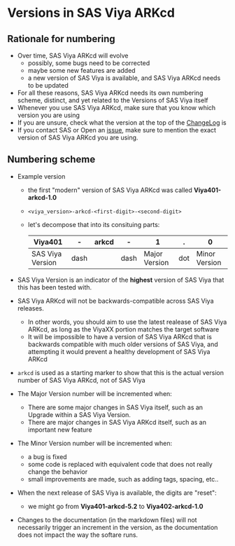 # Versions in SAS Viya ARKcd

## Rationale for numbering

* Over time, SAS Viya ARKcd will evolve
    * possibly, some bugs need to be corrected
    * maybe some new features are added
    * a new version of SAS Viya is available, and SAS Viya ARKcd needs to be updated
* For all these reasons, SAS Viya ARKcd needs its own numbering scheme, distinct, and yet related to the Versions of SAS Viya itself
* Whenever you use SAS Viya ARKcd, make sure that you know which version you are using
* If you are unsure, check what the version at the top of the [ChangeLog](CHANGELOG.md) is
* If you contact SAS or Open an [issue](https://github.com/sassoftware/viya-arkcd/issues), make sure to mention the exact version of SAS Viya ARKcd you are using. 

## Numbering scheme

* Example version
    * the first "modern" version of SAS Viya ARKcd was called **Viya401-arkcd-1.0**
    * `<viya_version>-arkcd-<first-digit>-<second-digit>`
    * let's decompose that into its consituing parts:

        | Viya401               | -  | arkcd   | -  | 1                 | . | 0                    | 
        |-----------------------|----|---------|----|-------------------|---|----------------------|
        | SAS Viya Version      |dash|         |dash| Major Version     |dot| Minor Version        |

* SAS Viya Version is an indicator of the **highest** version of SAS Viya that this has been tested with. 
* SAS Viya ARKcd will not be backwards-compatible across SAS Viya releases.
    * In other words, you should aim to use the latest realease of SAS Viya ARKcd, as long as the ViyaXX portion matches the target software
    * It will be impossible to have a version of SAS Viya ARKcd that is backwards compatible with much older versions of SAS Viya, and attempting it would prevent a healthy development of SAS Viya ARKcd
* `arkcd` is used as a starting marker to show that this is the actual version number of SAS Viya ARKcd, not of SAS Viya
* The Major Version number will be incremented when:
    * There are some major changes in SAS Viya itself, such as an Upgrade within a SAS Viya Version.
    * There are major changes in SAS Viya ARKcd itself, such as an important new feature
* The Minor Version number will be incremented when:
    * a bug is fixed 
    * some code is replaced with equivalent code that does not really change the behavior
    * small improvements are made, such as adding tags, spacing, etc..
* When the next release of SAS Viya is available, the digits are "reset": 
    * we might go from **Viya401-arkcd-5.2** to **Viya402-arkcd-1.0**
* Changes to the documentation (in the markdown files) will not necessarily trigger an increment in the version, as the documentation does not impact the way the softare runs. 

 


